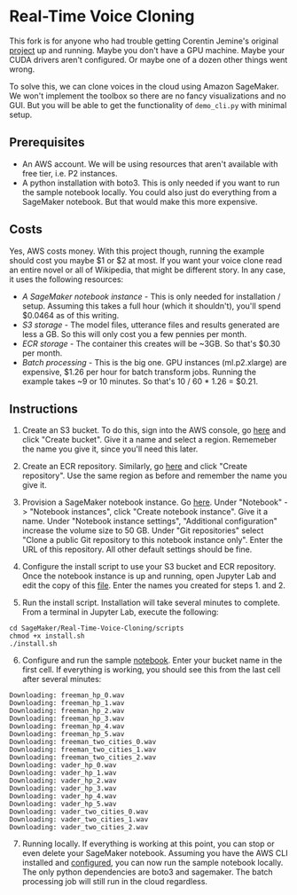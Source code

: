 # Real-Time Voice Cloning

This fork is for anyone who had trouble getting Corentin Jemine's original [project](https://github.com/CorentinJ/Real-Time-Voice-Cloning) up and running. Maybe you don't have a GPU machine. Maybe your CUDA drivers aren't configured. Or maybe one of a dozen other things went wrong.

To solve this, we can clone voices in the cloud using Amazon SageMaker. We won't implement the toolbox so there are no fancy visualizations and no GUI. But you will be able to get the functionality of `demo_cli.py` with minimal setup.

## Prerequisites

* An AWS account. We will be using resources that aren't available with free tier, i.e. P2 instances.
* A python installation with boto3. This is only needed if you want to run the sample notebook locally. You could also just do everything from a SageMaker notebook. But that would make this more expensive.

## Costs

Yes, AWS costs money. With this project though, running the example should cost you maybe $1 or $2 at most. If you want your voice clone read an entire novel or all of Wikipedia, that might be different story. In any case, it uses the following resources:
 
* *A SageMaker notebook instance* - This is only needed for installation / setup. Assuming this takes a full hour (which it shouldn't), you'll spend $0.0464 as of this writing.
* *S3 storage* - The model files, utterance files and results generated are less a GB. So this will only cost you a few pennies per month. 
* *ECR storage* - The container this creates will be ~3GB. So that's $0.30 per month.
* *Batch processing* - This is the big one. GPU instances (ml.p2.xlarge) are expensive, $1.26 per hour for batch transform jobs. Running the example takes ~9 or 10 minutes. So that's 10 / 60 * 1.26 = $0.21.

## Instructions

1. Create an S3 bucket. To do this, sign into the AWS console, go [here](https://s3.console.aws.amazon.com/s3/) and click "Create bucket". Give it a name and select a region. Rememeber the name you give it, since you'll need this later.

2. Create an ECR repository. Similarly, go [here](https://console.aws.amazon.com/ecr/) and click "Create repository". Use the same region as before and remember the name you give it.

3. Provision a SageMaker notebook instance. Go [here](https://console.aws.amazon.com/sagemaker/). Under "Notebook" -> "Notebook instances", click "Create notebook instance". Give it a name. Under "Notebook instance settings", "Additional configuration" increase the volume size to 50 GB. Under "Git repositories" select "Clone a public Git repository to this notebook instance only". Enter the URL of this repository. All other default settings should be fine.

4. Configure the install script to use your S3 bucket and ECR repository. Once the notebook instance is up and running, open Jupyter Lab and edit the copy of this [file](./scripts/install.sh). Enter the names you created for steps 1. and 2.

5. Run the install script. Installation will take several minutes to complete. From a terminal in Jupyter Lab, execute the following:

```
cd SageMaker/Real-Time-Voice-Cloning/scripts
chmod +x install.sh
./install.sh
```

6. Configure and run the sample [notebook](./example.ipynb). Enter your bucket name in the first cell. If everything is working, you should see this from the last cell after several minutes: 

```
Downloading: freeman_hp_0.wav
Downloading: freeman_hp_1.wav
Downloading: freeman_hp_2.wav
Downloading: freeman_hp_3.wav
Downloading: freeman_hp_4.wav
Downloading: freeman_hp_5.wav
Downloading: freeman_two_cities_0.wav
Downloading: freeman_two_cities_1.wav
Downloading: freeman_two_cities_2.wav
Downloading: vader_hp_0.wav
Downloading: vader_hp_1.wav
Downloading: vader_hp_2.wav
Downloading: vader_hp_3.wav
Downloading: vader_hp_4.wav
Downloading: vader_hp_5.wav
Downloading: vader_two_cities_0.wav
Downloading: vader_two_cities_1.wav
Downloading: vader_two_cities_2.wav
```

7. Running locally. If everything is working at this point, you can stop or even delete your SageMaker notebook. Assuming you have the AWS CLI installed and [configured](https://docs.aws.amazon.com/cli/latest/userguide/cli-chap-configure.html), you can now run the sample notebook locally. The only python dependencies are boto3 and sagemaker. The batch processing job will still run in the cloud regardless.
